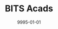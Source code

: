 ---
title: "BITS Acads"
collection: publications
excerpt: 'Developed an android application to manage academic and institute resources for students of BITS Pilani. Published on Play Store and has a constructive rating of 4.2'
date: 9995-01-01
venue: '[[Playstore link](https://play.google.com/store/apps/details?id=com.example2.ravi.bitsacads&hl=en_IN)]'
---
